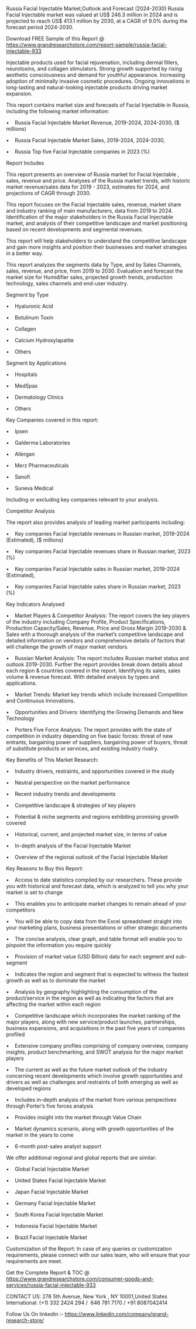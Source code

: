 Russia Facial Injectable Market,Outlook and Forecast (2024-2030)
Russia Facial Injectable market was valued at US$ 246.3 million in 2024 and is projected to reach US$ 413.1 million by 2030, at a CAGR of 9.0% during the forecast period 2024-2030.

Download FREE Sample of this Report @ https://www.grandresearchstore.com/report-sample/russia-facial-injectable-933

Injectable products used for facial rejuvenation, including dermal fillers, neurotoxins, and collagen stimulators. Strong growth supported by rising aesthetic consciousness and demand for youthful appearance. Increasing adoption of minimally invasive cosmetic procedures. Ongoing innovations in long-lasting and natural-looking injectable products driving market expansion.

This report contains market size and forecasts of Facial Injectable in Russia, including the following market information:

•    Russia Facial Injectable Market Revenue, 2019-2024, 2024-2030, ($ millions)

•    Russia Facial Injectable Market Sales, 2019-2024, 2024-2030,

•    Russia Top five Facial Injectable companies in 2023 (%)

Report Includes

This report presents an overview of Russia market for Facial Injectable , sales, revenue and price. Analyses of the Russia market trends, with historic market revenue/sales data for 2019 - 2023, estimates for 2024, and projections of CAGR through 2030.

This report focuses on the Facial Injectable sales, revenue, market share and industry ranking of main manufacturers, data from 2019 to 2024. Identification of the major stakeholders in the Russia Facial Injectable market, and analysis of their competitive landscape and market positioning based on recent developments and segmental revenues.

This report will help stakeholders to understand the competitive landscape and gain more insights and position their businesses and market strategies in a better way.

This report analyzes the segments data by Type, and by Sales Channels, sales, revenue, and price, from 2019 to 2030. Evaluation and forecast the market size for Humidifier sales, projected growth trends, production technology, sales channels and end-user industry.

Segment by Type

•    Hyaluronic Acid

•    Botulinum Toxin

•    Collagen

•    Calcium Hydroxylapatite

•    Others

Segment by Applications

•    Hospitals

•    MedSpas

•    Dermatology Clinics

•    Others

Key Companies covered in this report:

•    Ipsen

•    Galderma Laboratories

•    Allergan

•    Merz Pharmaceuticals

•    Sanofi

•    Suneva Medical

Including or excluding key companies relevant to your analysis.

Competitor Analysis

The report also provides analysis of leading market participants including:

•    Key companies Facial Injectable revenues in Russian market, 2019-2024 (Estimated), ($ millions)

•    Key companies Facial Injectable revenues share in Russian market, 2023 (%)

•    Key companies Facial Injectable sales in Russian market, 2019-2024 (Estimated),

•    Key companies Facial Injectable sales share in Russian market, 2023 (%)

Key Indicators Analysed

•    Market Players & Competitor Analysis: The report covers the key players of the industry including Company Profile, Product Specifications, Production Capacity/Sales, Revenue, Price and Gross Margin 2019-2030 & Sales with a thorough analysis of the market’s competitive landscape and detailed information on vendors and comprehensive details of factors that will challenge the growth of major market vendors.

•    Russian Market Analysis: The report includes Russian market status and outlook 2019-2030. Further the report provides break down details about each region & countries covered in the report. Identifying its sales, sales volume & revenue forecast. With detailed analysis by types and applications.

•    Market Trends: Market key trends which include Increased Competition and Continuous Innovations.

•    Opportunities and Drivers: Identifying the Growing Demands and New Technology

•    Porters Five Force Analysis: The report provides with the state of competition in industry depending on five basic forces: threat of new entrants, bargaining power of suppliers, bargaining power of buyers, threat of substitute products or services, and existing industry rivalry.

Key Benefits of This Market Research:

•    Industry drivers, restraints, and opportunities covered in the study

•    Neutral perspective on the market performance

•    Recent industry trends and developments

•    Competitive landscape & strategies of key players

•    Potential & niche segments and regions exhibiting promising growth covered

•    Historical, current, and projected market size, in terms of value

•    In-depth analysis of the Facial Injectable Market

•    Overview of the regional outlook of the Facial Injectable Market

Key Reasons to Buy this Report:

•    Access to date statistics compiled by our researchers. These provide you with historical and forecast data, which is analyzed to tell you why your market is set to change

•    This enables you to anticipate market changes to remain ahead of your competitors

•    You will be able to copy data from the Excel spreadsheet straight into your marketing plans, business presentations or other strategic documents

•    The concise analysis, clear graph, and table format will enable you to pinpoint the information you require quickly

•    Provision of market value (USD Billion) data for each segment and sub-segment

•    Indicates the region and segment that is expected to witness the fastest growth as well as to dominate the market

•    Analysis by geography highlighting the consumption of the product/service in the region as well as indicating the factors that are affecting the market within each region

•    Competitive landscape which incorporates the market ranking of the major players, along with new service/product launches, partnerships, business expansions, and acquisitions in the past five years of companies profiled

•    Extensive company profiles comprising of company overview, company insights, product benchmarking, and SWOT analysis for the major market players

•    The current as well as the future market outlook of the industry concerning recent developments which involve growth opportunities and drivers as well as challenges and restraints of both emerging as well as developed regions

•    Includes in-depth analysis of the market from various perspectives through Porter’s five forces analysis

•    Provides insight into the market through Value Chain

•    Market dynamics scenario, along with growth opportunities of the market in the years to come

•    6-month post-sales analyst support

We offer additional regional and global reports that are similar:

•    Global Facial Injectable Market

•    United States Facial Injectable Market

•    Japan Facial Injectable Market

•    Germany Facial Injectable Market

•    South Korea Facial Injectable Market

•    Indonesia Facial Injectable Market

•    Brazil Facial Injectable Market

Customization of the Report: In case of any queries or customization requirements, please connect with our sales team, who will ensure that your requirements are meet.

Get the Complete Report & TOC @ https://www.grandresearchstore.com/consumer-goods-and-services/russia-facial-injectable-933

CONTACT US:
276 5th Avenue, New York , NY 10001,United States
International: (+1) 332 2424 294 /  646 781 7170 / +91 8087042414

Follow Us On linkedin :- https://www.linkedin.com/company/grand-research-store/
